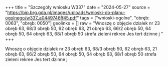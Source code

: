 +++
title = "Szczegóły wniosku W337"
date = "2024-05-27"
source = "https://bip.brg.gda.pl/images/uploads/wnioski-do-planu-ogolnego/w337_a0449746ff45.pdf"
tags = ["wnioski-ogolne", "obręb: 0063", "obręb: 0050"]
geolinks = []
raw = "Wnoszę o objęcie dzialek nr 23 obręb 63, 68/3 obręb 50, 62 obręb 63, 21 obręb 63, 66/2 obręb 50, 64 obręb 50, 64 obręb 63, 68/1 obręb 50 strefa zieleni  rekree Jes tert dzinne j "
+++

Wnoszę o objęcie dzialek nr 23 obręb 63, 68/3 obręb 50, 62 obręb 63, 21 obręb 63, 66/2 obręb
50, 64 obręb 50, 64 obręb 63, 68/1 obręb 50 strefa zieleni  rekree Jes tert dzinne j



